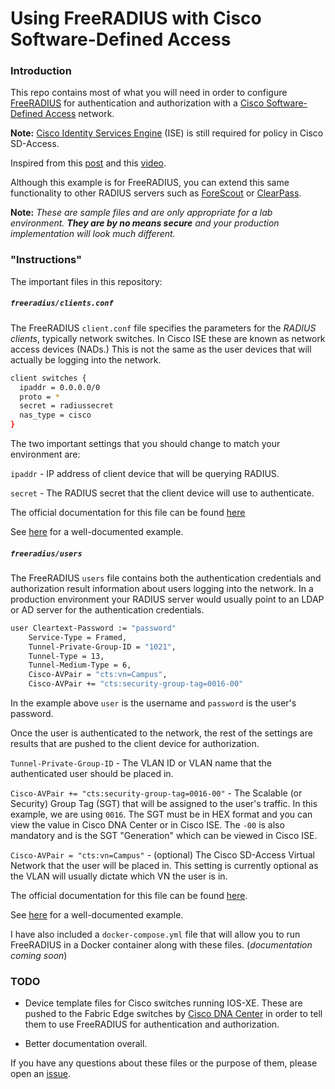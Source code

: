 # Using FreeRADIUS with Cisco Software-Defined Access

### Introduction
This repo contains most of what you will need in order to configure [FreeRADIUS](https://freeradius.org/) for authentication and authorization with a [Cisco Software-Defined Access](https://www.cisco.com/c/en/us/solutions/enterprise-networks/software-defined-access/index.html) network.

**Note:** [Cisco Identity Services Engine](https://www.cisco.com/c/en/us/products/security/identity-services-engine/index.html) (ISE) is still required for policy in Cisco SD-Access.

Inspired from this [post](https://community.cisco.com/t5/networking-documents/how-to-use-group-based-policies-with-3rd-party-radius-using/ta-p/3930041) and this [video](https://www.youtube.com/watch?v=ZoNKa9X1Xjk&list=UUHDBMhhEDalzaiFGXOhHJDg&index=1). 


Although this example is for FreeRADIUS, you can extend this same functionality to other RADIUS servers such as [ForeScout](https://www.forescout.com/) or [ClearPass](https://www.arubanetworks.com/products/security/network-access-control/). 

**Note:** _These are sample files and are only appropriate for a lab environment.  **They are by no means secure** and your production implementation will look much different._

### "Instructions"

The important files in this repository:

##### `freeradius/clients.conf`

The FreeRADIUS `client.conf` file specifies the  parameters for the _RADIUS clients_, typically  network switches.  In Cisco ISE these are known as network access devices (NADs.)  This is not the same as the user devices that will actually be logging into the network.

```sh
client switches {
  ipaddr = 0.0.0.0/0
  proto = *
  secret = radiussecret
  nas_type = cisco
}
```

The two important settings that you should change to match your environment are:

`ipaddr` - IP address of client device that will be querying RADIUS.

`secret` - The RADIUS secret that the client device will use to authenticate.

The official documentation for this file can be found [here](https://freeradius.org/radiusd/man/clients.html) 

See [here](https://github.com/FreeRADIUS/freeradius-server/blob/v3.0.x/raddb/clients.conf) for a well-documented example.

##### `freeradius/users`

The FreeRADIUS `users` file contains both the authentication credentials and authorization result information about users logging into the network.  In a production environment your RADIUS server would usually point to an LDAP or AD server for the authentication credentials.

```sh
user Cleartext-Password := "password"
	Service-Type = Framed,
	Tunnel-Private-Group-ID = "1021",
	Tunnel-Type = 13,
	Tunnel-Medium-Type = 6,
	Cisco-AVPair = "cts:vn=Campus",
	Cisco-AVPair += "cts:security-group-tag=0016-00"
```

In the example above `user` is the username and `password` is the user's password. 

Once the user is authenticated to the network, the rest of the settings are results that are pushed to the client device for authorization.

`Tunnel-Private-Group-ID` - The VLAN ID or VLAN name that the authenticated user should be placed in.

`Cisco-AVPair += "cts:security-group-tag=0016-00"` - The Scalable (or Security) Group Tag (SGT) that will be assigned to the user's traffic.  In this example, we are using `0016`.  The SGT must be in HEX format and you can view the value in Cisco DNA Center or in Cisco ISE.  The `-00` is also mandatory and is the SGT "Generation" which can be viewed in Cisco ISE.

`Cisco-AVPair = "cts:vn=Campus"` - (optional) The Cisco SD-Access Virtual Network that the user will be placed in.  This setting is currently optional as the VLAN will usually dictate which VN the user is in.

The official documentation for this file can be found [here](https://freeradius.org/radiusd/man/users.html).

See [here](https://github.com/FreeRADIUS/freeradius-server/blob/v3.0.x/raddb/mods-config/files/authorize) for a well-documented example.

I have also included a `docker-compose.yml` file that will allow you to run FreeRADIUS in a Docker container along with these files. (_documentation coming soon_)

### TODO

* Device template files for Cisco switches running IOS-XE.  These are pushed to the Fabric Edge switches by [Cisco DNA Center](https://www.cisco.com/c/en/us/products/cloud-systems-management/dna-center/index.html) in order to tell them to use FreeRADIUS for authentication and authorization. 
 
* Better documentation overall.

If you have any questions about these files or the purpose of them, please open an [issue](https://github.com/eiddor/cisco-sda-freeradius/issues).